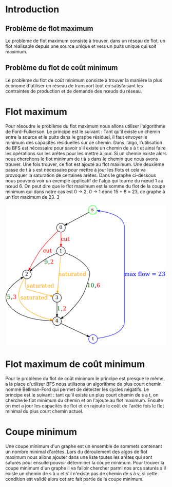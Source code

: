 # Introduction

## Problème de flot maximum
Le problème de flot maximum consiste à trouver, dans un réseau de flot, un flot réalisable
depuis une source unique et vers un puits unique qui soit maximum.

## Problème du flot de coût minimum

Le problème du flot de coût minimum consiste à trouver la manière la plus économe d'utiliser
un réseau de transport tout en satisfaisant les contraintes de production et de demande des
nœuds du réseau.

# Flot maximum

Pour résoudre le problème du flot maximum nous allons utiliser l'algorithme de Ford-Fulkerson.
Le principe est le suivant : Tant qu'il existe un chemin entre la source et le puits dans le graphe
résiduel, il faut envoyer le minimum des capacités résiduelles sur ce chemin.
Dans l'algo, l'utilisation de BFS est nécessaire pour savoir s'il existe un chemin de s à t et
ainsi faire les opérations sur les arêtes pour les mettre à jour. Si un chemin existe alors nous
cherchons le flot minimum de t à s dans le chemin que nous avons trouver. Une fois trouver, ce
flot est ajouté au flot maximum. Une deuxième passe de t à s est nécessaire pour mettre à jour
les flots et cela va provoquer la saturation de certaines arêtes.
Dans le graphe ci-dessous nous pouvons voir un exemple applicatif de l'algo qui tourne du
nœud 1 au nœud 6.
On peut dire que le flot maximum est la somme du flot de la coupe minimum qui dans notre
cas est 0 → 2, 0 → 1 donc 15 + 8 = 23, ce graphe à un flot maximum de 23.
3

![graph-example](./img/graph.png)

# Flot maximum de coût minimum
Pour le problème du flot de coût minimum le principe est presque le même, a la place d'utiliser
BFS nous utilisons un algorithme de plus court chemin nommé Bellman-Ford qui permet de
détecter les cycles négatifs. Le principe est le suivant : tant qu'il existe un plus court chemin de
s a t, on cherche le flot minimum du chemin et on l'ajoute au flot maximum. Ensuite on met a
jour les capacités de flot et on rajoute le coût de l'arête fois le flot minimal du plus court chemin
actuel.

# Coupe minimum

Une coupe minimum d'un graphe est un ensemble de sommets contenant un nombre minimal
d'arêtes. Lors du déroulement des algos de flot maximum nous allons ajouter dans une liste toutes
les arêtes qui sont saturés pour ensuite pouvoir déterminer la coupe minimum.
Pour trouver la coupe minimum d'un graphe il va falloir chercher parmi nos arcs saturés s'il
existe un chemin de s à u et s'il n'existe pas de chemin de s à v, si cette condition est validé alors
cet arc fait partie de la coupe minimum.